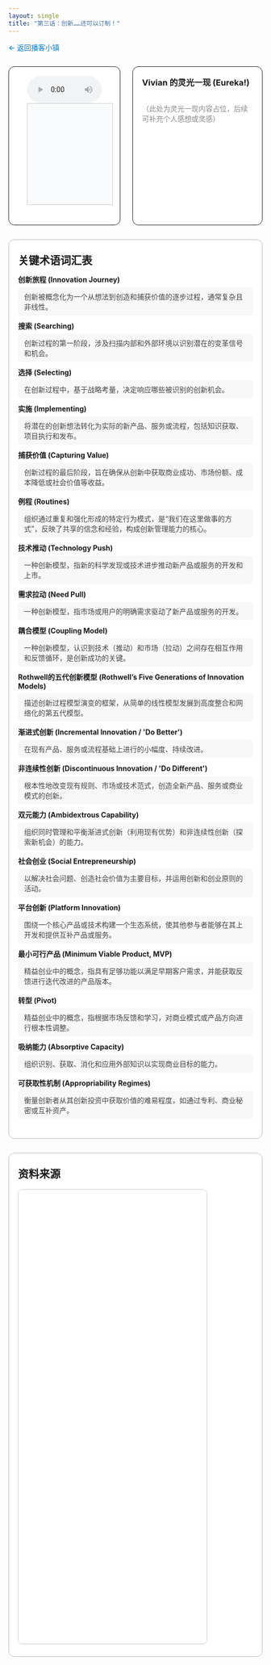 ```yaml
---
layout: single
title: "第三话：创新……还可以订制！"
---
```


<div style="margin-bottom: 2em;">
  <a href="/podcasts/" style="color: #007acc; text-decoration: none; font-weight: 500;">← 返回播客小镇</a>
</div>

<!-- 上方：音频+字幕 | Vivian 的灵光一现 -->
<div style="display: flex; gap: 24px; margin-bottom: 2em; align-items: stretch; max-height: 340px; min-height: 240px;max-width: 1000 px;">
  <!-- 左上：音频+字幕 -->
  <div style="flex: 2 1 0; display: flex; flex-direction: column; justify-content: flex-start;border: 1px solid #222; border-radius: 12px; padding: 18px 36px; background: #fff;">
    <audio id="audio-ep3" controls style="width: 100%; max-width: 700px;">
      <source src="/files/podcasts/innovation/innovation_ep3.wav" type="audio/wav">
      您的浏览器不支持 audio 元素。
    </audio>
    <div id="lrc-container-ep3" style="width: 100%; max-width: 700px; max-height: 240px; min-height: 180px; overflow-y: auto; border: 1px solid #ccc; padding: 10px; background: #fafbfc; margin-bottom: 1.5em;">
      <ul id="lrc-list-ep3" style="margin:0; padding:0;"></ul>
    </div>
  </div>
  <!-- 右上：Vivian 的灵光一现 -->
  <div style="flex: 1 1 0; border: 1.5px solid #222; border-radius: 12px; padding: 18px; background: #fff; min-width: 220px; display: flex; flex-direction: column;">
    <h3 style="margin-top:0;">Vivian 的灵光一现 (Eureka!)</h3>
    <div style="flex:1; height: 100%; overflow-y: auto; min-height: 120px; color: #888;">
      <p>（此处为灵光一现内容占位，后续可补充个人感想或灵感）</p>
    </div>
  </div>
</div>

<!-- 下方：关键术语词汇表 | 资料来源 -->
<div style="margin-bottom:2em; border:1.5px solid #bbb; border-radius:12px; background:#fff; padding:24px 18px; max-width:1000px;">
  <h2 style="margin: 0;">关键术语词汇表</h2>
  <ul style="list-style:none; padding:0; margin-top:1em;">
    <li style="margin-bottom:10px;">
      <div style="font-weight:bold;">创新旅程 (Innovation Journey)</div>
      <div style="margin-top:6px; color:#444; background:#f8f8f8; border-radius:6px; padding:8px 12px;">创新被概念化为一个从想法到创造和捕获价值的逐步过程，通常复杂且非线性。</div>
    </li>
    <li style="margin-bottom:10px;">
      <div style="font-weight:bold;">搜索 (Searching)</div>
      <div style="margin-top:6px; color:#444; background:#f8f8f8; border-radius:6px; padding:8px 12px;">创新过程的第一阶段，涉及扫描内部和外部环境以识别潜在的变革信号和机会。</div>
    </li>
    <li style="margin-bottom:10px;">
      <div style="font-weight:bold;">选择 (Selecting)</div>
      <div style="margin-top:6px; color:#444; background:#f8f8f8; border-radius:6px; padding:8px 12px;">在创新过程中，基于战略考量，决定响应哪些被识别的创新机会。</div>
    </li>
    <li style="margin-bottom:10px;">
      <div style="font-weight:bold;">实施 (Implementing)</div>
      <div style="margin-top:6px; color:#444; background:#f8f8f8; border-radius:6px; padding:8px 12px;">将潜在的创新想法转化为实际的新产品、服务或流程，包括知识获取、项目执行和发布。</div>
    </li>
    <li style="margin-bottom:10px;">
      <div style="font-weight:bold;">捕获价值 (Capturing Value)</div>
      <div style="margin-top:6px; color:#444; background:#f8f8f8; border-radius:6px; padding:8px 12px;">创新过程的最后阶段，旨在确保从创新中获取商业成功、市场份额、成本降低或社会价值等收益。</div>
    </li>
    <li style="margin-bottom:10px;">
      <div style="font-weight:bold;">例程 (Routines)</div>
      <div style="margin-top:6px; color:#444; background:#f8f8f8; border-radius:6px; padding:8px 12px;">组织通过重复和强化形成的特定行为模式，是“我们在这里做事的方式”，反映了共享的信念和经验，构成创新管理能力的核心。</div>
    </li>
    <li style="margin-bottom:10px;">
      <div style="font-weight:bold;">技术推动 (Technology Push)</div>
      <div style="margin-top:6px; color:#444; background:#f8f8f8; border-radius:6px; padding:8px 12px;">一种创新模型，指新的科学发现或技术进步推动新产品或服务的开发和上市。</div>
    </li>
    <li style="margin-bottom:10px;">
      <div style="font-weight:bold;">需求拉动 (Need Pull)</div>
      <div style="margin-top:6px; color:#444; background:#f8f8f8; border-radius:6px; padding:8px 12px;">一种创新模型，指市场或用户的明确需求驱动了新产品或服务的开发。</div>
    </li>
    <li style="margin-bottom:10px;">
      <div style="font-weight:bold;">耦合模型 (Coupling Model)</div>
      <div style="margin-top:6px; color:#444; background:#f8f8f8; border-radius:6px; padding:8px 12px;">一种创新模型，认识到技术（推动）和市场（拉动）之间存在相互作用和反馈循环，是创新成功的关键。</div>
    </li>
    <li style="margin-bottom:10px;">
      <div style="font-weight:bold;">Rothwell的五代创新模型 (Rothwell’s Five Generations of Innovation Models)</div>
      <div style="margin-top:6px; color:#444; background:#f8f8f8; border-radius:6px; padding:8px 12px;">描述创新过程模型演变的框架，从简单的线性模型发展到高度整合和网络化的第五代模型。</div>
    </li>
    <li style="margin-bottom:10px;">
      <div style="font-weight:bold;">渐进式创新 (Incremental Innovation / 'Do Better')</div>
      <div style="margin-top:6px; color:#444; background:#f8f8f8; border-radius:6px; padding:8px 12px;">在现有产品、服务或流程基础上进行的小幅度、持续改进。</div>
    </li>
    <li style="margin-bottom:10px;">
      <div style="font-weight:bold;">非连续性创新 (Discontinuous Innovation / 'Do Different')</div>
      <div style="margin-top:6px; color:#444; background:#f8f8f8; border-radius:6px; padding:8px 12px;">根本性地改变现有规则、市场或技术范式，创造全新产品、服务或商业模式的创新。</div>
    </li>
    <li style="margin-bottom:10px;">
      <div style="font-weight:bold;">双元能力 (Ambidextrous Capability)</div>
      <div style="margin-top:6px; color:#444; background:#f8f8f8; border-radius:6px; padding:8px 12px;">组织同时管理和平衡渐进式创新（利用现有优势）和非连续性创新（探索新机会）的能力。</div>
    </li>
    <li style="margin-bottom:10px;">
      <div style="font-weight:bold;">社会创业 (Social Entrepreneurship)</div>
      <div style="margin-top:6px; color:#444; background:#f8f8f8; border-radius:6px; padding:8px 12px;">以解决社会问题、创造社会价值为主要目标，并运用创新和创业原则的活动。</div>
    </li>
    <li style="margin-bottom:10px;">
      <div style="font-weight:bold;">平台创新 (Platform Innovation)</div>
      <div style="margin-top:6px; color:#444; background:#f8f8f8; border-radius:6px; padding:8px 12px;">围绕一个核心产品或技术构建一个生态系统，使其他参与者能够在其上开发和提供互补产品或服务。</div>
    </li>
    <li style="margin-bottom:10px;">
      <div style="font-weight:bold;">最小可行产品 (Minimum Viable Product, MVP)</div>
      <div style="margin-top:6px; color:#444; background:#f8f8f8; border-radius:6px; padding:8px 12px;">精益创业中的概念，指具有足够功能以满足早期客户需求，并能获取反馈进行迭代改进的产品版本。</div>
    </li>
    <li style="margin-bottom:10px;">
      <div style="font-weight:bold;">转型 (Pivot)</div>
      <div style="margin-top:6px; color:#444; background:#f8f8f8; border-radius:6px; padding:8px 12px;">精益创业中的概念，指根据市场反馈和学习，对商业模式或产品方向进行根本性调整。</div>
    </li>
    <li style="margin-bottom:10px;">
      <div style="font-weight:bold;">吸纳能力 (Absorptive Capacity)</div>
      <div style="margin-top:6px; color:#444; background:#f8f8f8; border-radius:6px; padding:8px 12px;">组织识别、获取、消化和应用外部知识以实现商业目标的能力。</div>
    </li>
    <li style="margin-bottom:10px;">
      <div style="font-weight:bold;">可获取性机制 (Appropriability Regimes)</div>
      <div style="margin-top:6px; color:#444; background:#f8f8f8; border-radius:6px; padding:8px 12px;">衡量创新者从其创新投资中获取价值的难易程度，如通过专利、商业秘密或互补资产。</div>
    </li>
  </ul>
</div>

<!-- 资料来源模块 -->
  <div style="margin-bottom: 2em; border: 1.5px solid #bbb; border-radius: 12px; background: #fff; padding: 24px 18px; max-width: 1000px; max-height: 1100px;">
    <h2 style="margin-top: 0;">资料来源</h2>
    <iframe src="/class/assets/podcasts/Chapter 3.pdf" width="80%" height="900px" style="border:1px solid #ccc; border-radius:8px;"></iframe>
  </div>
</div>

<script>
async function fetchLRC(url) {
  const res = await fetch(url);
  return await res.text();
}
function parseLRC(lrc) {
  const lines = lrc.split('\n');
  const result = [];
  const timeExp = /^(\d{2}):(\d{2})\s+/;
  for (let line of lines) {
    const match = timeExp.exec(line);
    if (match) {
      const min = parseInt(match[1]);
      const sec = parseInt(match[2]);
      const time = min * 60 + sec;
      const text = line.replace(timeExp, '').trim();
      result.push({ time, text });
    }
  }
  return result;
}
function renderLRC(lrcArr) {
  const ul = document.getElementById('lrc-list-ep3');
  ul.innerHTML = '';
  lrcArr.forEach((item, idx) => {
    const li = document.createElement('li');
    li.textContent = item.text;
    li.setAttribute('data-idx', idx);
    li.style.listStyle = 'none';
    ul.appendChild(li);
  });
}
function syncLRC(audio, lrcArr) {
  const ul = document.getElementById('lrc-list-ep3');
  audio.addEventListener('timeupdate', () => {
    const currentTime = audio.currentTime;
    let idx = 0;
    for (let i = 0; i < lrcArr.length; i++) {
      if (currentTime >= lrcArr[i].time) idx = i;
      else break;
    }
    ul.querySelectorAll('li').forEach(li => li.classList.remove('active'));
    const activeLi = ul.querySelector(`li[data-idx=\"${idx}\"]`);
    if (activeLi) {
      activeLi.classList.add('active');
      activeLi.scrollIntoView({ behavior: 'smooth', block: 'center' });
    }
  });
}
(async function() {
  const lrcText = await fetchLRC('/class/assets/podcasts/innovation_ep3.txt');
  const lrcArr = parseLRC(lrcText);
  renderLRC(lrcArr);
  const audio = document.getElementById('audio-ep3');
  syncLRC(audio, lrcArr);
})();
</script>
<style>
#lrc-list-ep3 li.active {
  color: #fff;
  background: #0078d7;
  font-weight: bold;
}
#lrc-list-ep3 li {
  padding: 2px 0;
  transition: background 0.2s;
  font-size: 1.08em;
  line-height: 1.7;
}
</style> 